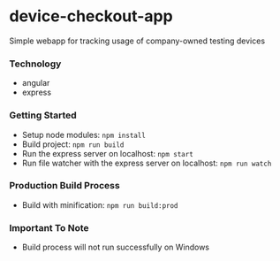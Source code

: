 # device-checkout-app
Simple webapp for tracking usage of company-owned testing devices

### Technology
- angular
- express

### Getting Started
- Setup node modules: `npm install`
- Build project: `npm run build`
- Run the express server on localhost: `npm start`
- Run file watcher with the express server on localhost: `npm run watch`

### Production Build Process
- Build with minification: `npm run build:prod`

### Important To Note
- Build process will not run successfully on Windows
